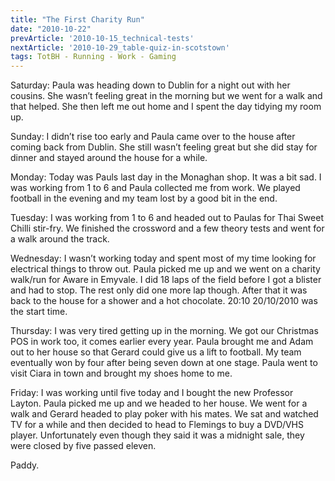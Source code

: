 ```yaml
---
title: "The First Charity Run"
date: "2010-10-22"
prevArticle: '2010-10-15_technical-tests'
nextArticle: '2010-10-29_table-quiz-in-scotstown'
tags: TotBH - Running - Work - Gaming
---
```

Saturday: Paula was heading down to Dublin for a night out with her cousins. She wasn’t feeling great in the morning but we went for a walk and that helped. She then left me out home and I spent the day tidying my room up.

Sunday: I didn’t rise too early and Paula came over to the house after coming back from Dublin. She still wasn’t feeling great but she did stay for dinner and stayed around the house for a while.

Monday: Today was Pauls last day in the Monaghan shop. It was a bit sad. I was working from 1 to 6 and Paula collected me from work. We played football in the evening and my team lost by a good bit in the end.

Tuesday: I was working from 1 to 6 and headed out to Paulas for Thai Sweet Chilli stir-fry. We finished the crossword and a few theory tests and went for a walk around the track.

Wednesday: I wasn’t working today and spent most of my time looking for electrical things to throw out. Paula picked me up and we went on a charity walk/run for Aware in Emyvale. I did 18 laps of the field before I got a blister and had to stop. The rest only did one more lap though. After that it was back to the house for a shower and a hot chocolate. 20:10 20/10/2010 was the start time.

Thursday: I was very tired getting up in the morning. We got our Christmas POS in work too, it comes earlier every year. Paula brought me and Adam out to her house so that Gerard could give us a lift to football. My team eventually won by four after being seven down at one stage. Paula went to visit Ciara in town and brought my shoes home to me.

Friday: I was working until five today and I bought the new Professor Layton. Paula picked me up and we headed to her house. We went for a walk and Gerard headed to play poker with his mates. We sat and watched TV for a while and then decided to head to Flemings to buy a DVD/VHS player. Unfortunately even though they said it was a midnight sale, they were closed by five passed eleven.

Paddy.

